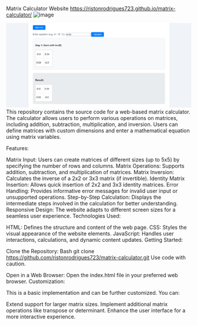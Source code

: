 Matrix Calculator Website
https://ristonrodrigues723.github.io/matrix-calculator/
<img width="944" alt="image" src="https://github.com/user-attachments/assets/7605c439-14ee-45e9-b978-9b09246140a8">

![alt text](image.png)
This repository contains the source code for a web-based matrix calculator. The calculator allows users to perform various operations on matrices, including addition, subtraction, multiplication, and inversion. Users can define matrices with custom dimensions and enter a mathematical equation using matrix variables.

Features:

Matrix Input: Users can create matrices of different sizes (up to 5x5) by specifying the number of rows and columns.
Matrix Operations: Supports addition, subtraction, and multiplication of matrices.
Matrix Inversion: Calculates the inverse of a 2x2 or 3x3 matrix (if invertible).
Identity Matrix Insertion: Allows quick insertion of 2x2 and 3x3 identity matrices.
Error Handling: Provides informative error messages for invalid user input or unsupported operations.
Step-by-Step Calculation: Displays the intermediate steps involved in the calculation for better understanding.
Responsive Design: The website adapts to different screen sizes for a seamless user experience.
Technologies Used:

HTML: Defines the structure and content of the web page.
CSS: Styles the visual appearance of the website elements.
JavaScript: Handles user interactions, calculations, and dynamic content updates.
Getting Started:

Clone the Repository:
Bash
git clone https://github.com/ristonrodrigues723/matrix-calculator.git
Use code with caution.

Open in a Web Browser: Open the index.html file in your preferred web browser.
Customization:

This is a basic implementation and can be further customized. You can:

Extend support for larger matrix sizes.
Implement additional matrix operations like transpose or determinant.
Enhance the user interface for a more interactive experience.
